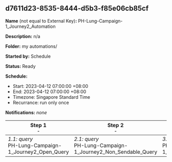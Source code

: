 ## d7611d23-8535-8444-d5b3-f85e06cb85cf

**Name** (not equal to External Key)**:** PH-Lung-Campaign-1_Journey2_Automation

**Description:** n/a

**Folder:** my automations/

**Started by:** Schedule

**Status:** Ready

**Schedule:**

* Start: 2023-04-12 07:00:00 +08:00
* End: 2023-04-12 07:00:00 +08:00
* Timezone: Singapore Standard Time
* Recurrance: run only once

**Notifications:** _none_


| Step 1<br>_<small>-</small>_ | Step 2<br>_<small>-</small>_ | Step 3<br>_<small>-</small>_ | Step 4<br>_<small>-</small>_ |
| --- | --- | --- | --- |
| _1.1: query_<br>PH-Lung-Campaign-1_Journey2_Open_Query | _2.1: query_<br>PH-Lung-Campaign-1_Journey2_Non_Sendable_Query | _3.1: query_<br>PH-Lung-Campaign-1_Journey2_CRM_Profiles_Query | _4.1: filter_<br>PH-Lung-Campaign-1_Data_filter_Journey2 |
